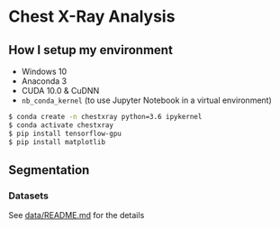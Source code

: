 # Chest X-Ray Analysis

## How I setup my environment
- Windows 10
- Anaconda 3
- CUDA 10.0 & CuDNN
- `nb_conda_kernel` (to use Jupyter Notebook in a virtual environment)

```bash
$ conda create -n chestxray python=3.6 ipykernel
$ conda activate chestxray
$ pip install tensorflow-gpu
$ pip install matplotlib
```

## Segmentation
### Datasets
See [data/README.md](data/README.md) for the details
